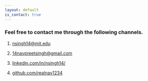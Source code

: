 ```yaml
---
layout: default
is_contact: true
---
```



### Feel free to contact me through the following channels. 

1. [nsingh14@mit.edu](mailto:nsingh14@mit.edu)

2. [14navpreetsingh@gmail.com](mailto:14navpreetsingh@gmail.com)

3. <a href="https://www.linkedin.com/in/nsingh14/" target="_blank">linkedin.com/in/nsingh14/</a>

4. <a href="https://github.com/realnav1234" target="_blank">github.com/realnav1234</a>




